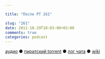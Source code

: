 ```yaml
---

title: "После РТ 261"

slug: "261"
date: 2011-10-29T18:03:00+03:00
comments: true
categories: podcast
---
```

[аудио](http://cdn.radio-t.com/rt261post.mp3) ● [пиратский torrent](http://pirates.radio-t.com/torrents/rt261post.mp3.torrent) ● [лог чата](http://chat.radio-t.com/logs/radio-t-261.html) ● [wiki](http://wiki.radio-t.com/%D0%9F%D0%BE%D1%81%D0%BB%D0%B5_%D0%A0%D0%A2_261)<audio src="http://cdn.radio-t.com/rt261post.mp3" preload="none">
